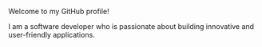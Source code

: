 Welcome to my GitHub profile!

I am a software developer who is passionate about building innovative and user-friendly applications.